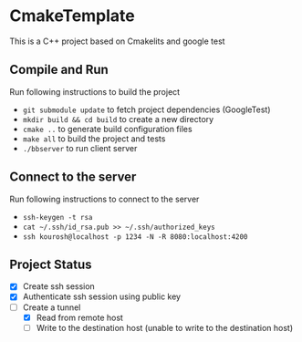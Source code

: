 # CmakeTemplate
This is a C++ project based on Cmakelits and google test


## Compile and Run

Run following instructions to build the project
+ `git submodule update` to fetch project dependencies (GoogleTest)
+  `mkdir build && cd build` to create a new directory
+ `cmake ..` to generate build configuration files
+ `make all` to build the project and tests
+ `./bbserver` to run client server


## Connect to the server
Run following instructions to connect to the server
+ `ssh-keygen -t rsa`
+ `cat ~/.ssh/id_rsa.pub >> ~/.ssh/authorized_keys`
+ `ssh kourosh@localhost -p 1234 -N -R 8080:localhost:4200`


## Project Status
- [x] Create ssh session
- [x] Authenticate ssh session using public key
- [ ] Create a tunnel
    - [x] Read from remote host
    - [ ] Write to the destination host (unable to write to the destination host)
